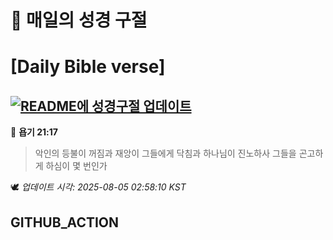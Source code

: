 # 🙏 매일의 성경 구절
# [Daily Bible verse]
## [![README에 성경구절 업데이트](https://github.com/DONGSUKA/first_test/actions/workflows/update-readme-bible.yml/badge.svg)](https://github.com/DONGSUKA/first_test/actions/workflows/update-readme-bible.yml)
<!-- START_BIBLE_VERSE -->
📖 **욥기 21:17**
> 악인의 등불이 꺼짐과 재앙이 그들에게 닥침과 하나님이 진노하사 그들을 곤고하게 하심이 몇 번인가

🕊️ _업데이트 시각: 2025-08-05 02:58:10 KST_
  <!-- END_BIBLE_VERSE -->
## GITHUB_ACTION
